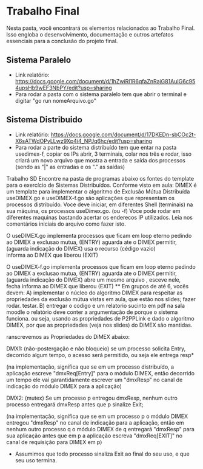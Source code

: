 # Trabalho Final
Nesta pasta, você encontrará os elementos relacionados ao Trabalho Final. Isso engloba o desenvolvimento, documentação e outros artefatos essenciais para a conclusão do projeto final.

## Sistema Paralelo
- Link relatório: https://docs.google.com/document/d/1hZwiRl1R6qfaZnRajG81AuIG6c954upsHb9wEF3NbPY/edit?usp=sharing
- Para rodar a pasta com o sistema paralelo tem que abrir o terminal e digitar "go run nomeArquivo.go"

## Sistema Distribuido
- Link relatório: https://docs.google.com/document/d/17DKEDn-sbCOc2t-X6sATWdOPyLLwz9Xp4i4_NPJq6hc/edit?usp=sharing
- Para rodar a parte do sistema distribuído tem que entar na pasta usedimex-f, copiar os IPs abrir, 3 terminais, colar nos três e rodar, isso criará um novo arquivo que mostra a entrada e saída dos processos (sendo as "|" as entradas e os "." as saídas)


Trabalho SD
  Encontre na pasta de programas abaixo os fontes do template para o exercício de Sistemas Distribuídos.
  Conforme visto em aula:
        DIMEX é um template para implementar o algoritmo de Exclusão Mútua Distribuída
        useDIMEX.go e useDIMEX-f.go são aplicações que representam os processos distribuído.
  Voce deve iniciar, em diferentes Shell (terminais) na sua máquina, os processos useDimex.go. (ou -f)
  Voce pode rodar em diferentes maquinas bastando acertar os enderecos IP utilizados.
  Leia nos comentários iniciais do arquivo como fazer isto.

  O useDIMEX.go implementa processos que ficam em loop eterno 
        pedindo ao DIMEX a exclusao mutua,  (ENTRY)
        aguarda ate o DIMEX permitir,       (aguarda indicação do DIMEX)
        usa o recurso (cédigo vazio)  
        informa ao DIMEX que liberou        (EXIT)

  O useDIMEX-f.go implementa processos que ficam em loop eterno 
        pedindo ao DIMEX a exclusao mutua,  (ENTRY)
        aguarda ate o DIMEX permitir,       (aguarda indicação do DIMEX)
               abre um mesmo arquivo , 
               esceve nele,  
               fecha
        informa ao DIMEX que liberou        (EXIT)
** Em grupos de até 6, vocês devem:
    A) implementar o núcleo do algoritmo DIMEX para respeitar as propriedades
        da exclusão mútua vistas em aula, que estão nos slides;
        fazer rodar.  testar.
    B) entregar o codigo e um relatorio sucinto em pdf na sala moodle
       o relatório deve conter a argumentação de porque o sistema funciona.
       ou seja, usando as propriedades de P2PPLink e dado o algoritmo DIMEX,
       por que as propriedades (veja nos slides) do DiMEX são mantidas.

ranscrevemos as Propriedades do DiMEX abaixo:

DMX1: (não-postergação e não bloqueio) se um processo solicita Entry,   decorrido algum tempo, o acesso será permitido,
ou seja ele entrega   resp*  

(na implementação, significa que se em um processo distribuído, a aplicação escreve "dmxReq[Entry]" para o módulo DIMEX,
então decorrido um tempo ele vai garantidamente escrever um "dmxResp" no canal de indicação do módulo DIMEX para a aplicação)

DMX2: (mutex) Se um processo p entregou dmxResp, nenhum outro processo entregará   dmxResp antes que p sinalize Exit;

(na implementação, significa que
se em um processo p o módulo  DIMEX entregou "dmxResp" no canal de indicação para a aplicação, então
em nenhum outro processo  q o módulo DIMEX de q  entregará "dmxResp" para sua aplicação antes que em p
a aplicação escreva "dmxReq[EXIT]"  no canal de requisição para DIMEX em p) 

* Assumimos que todo processo sinaliza Exit ao final do seu uso, e que seu uso termina.  
